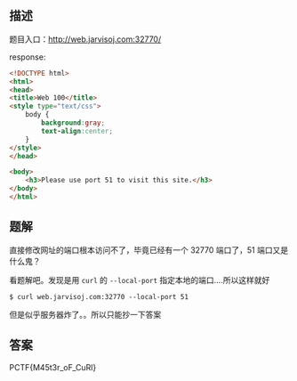 ## 描述

题目入口：http://web.jarvisoj.com:32770/

response:

```html
<!DOCTYPE html>
<html>
<head>
<title>Web 100</title>
<style type="text/css">
	body {
		background:gray;
		text-align:center;
	}
</style>
</head>

<body>
	<h3>Please use port 51 to visit this site.</h3>	
</body>
</html>
```

## 题解

直接修改网址的端口根本访问不了，毕竟已经有一个 32770 端口了，51 端口又是什么鬼？

看题解吧。发现是用 `curl` 的 `--local-port` 指定本地的端口....所以这样就好

`$ curl web.jarvisoj.com:32770 --local-port 51`

但是似乎服务器炸了。。所以只能抄一下答案

## 答案

PCTF{M45t3r_oF_CuRl}
